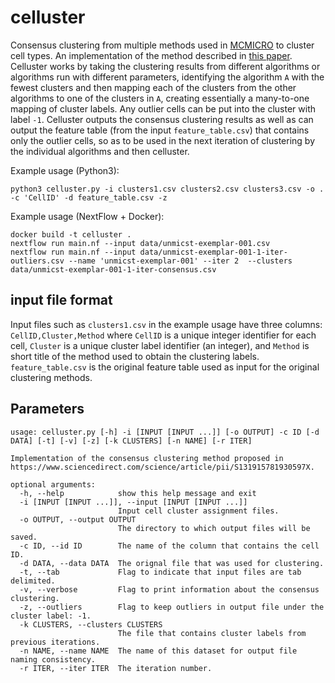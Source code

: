 # celluster
Consensus clustering from multiple methods used in [MCMICRO](https://mcmicro.org/) to cluster cell types. An implementation of the method described in [this paper](https://www.sciencedirect.com/science/article/pii/S131915781930597X). Celluster works by taking the clustering results from different algorithms or algorithms run with different parameters, identifying the algorithm `A` with the fewest clusters and then mapping each of the clusters from the other algorithms to one of the clusters in `A`, creating essentially a many-to-one mapping of cluster labels. Any outlier cells can be put into the cluster with label `-1`. Celluster outputs the consensus clustering results as well as can output the feature table (from the input `feature_table.csv`) that contains only the outlier cells, so as to be used in the next iteration of clustering by the individual algorithms and then celluster.

Example usage (Python3):
```
python3 celluster.py -i clusters1.csv clusters2.csv clusters3.csv -o . -c 'CellID' -d feature_table.csv -z
```

Example usage (NextFlow + Docker):
```
docker build -t celluster .
nextflow run main.nf --input data/unmicst-exemplar-001.csv
nextflow run main.nf --input data/unmicst-exemplar-001-1-iter-outliers.csv --name 'unmicst-exemplar-001' --iter 2  --clusters data/unmicst-exemplar-001-1-iter-consensus.csv
```

## input file format
Input files such as `clusters1.csv` in the example usage have three columns: `CellID,Cluster,Method` where `CellID` is a unique integer identifier for each cell, `Cluster` is a unique cluster label identifier (an integer), and `Method` is short title of the method used to obtain the clustering labels. `feature_table.csv` is the original feature table used as input for the original clustering methods. 

## Parameters
```
usage: celluster.py [-h] -i [INPUT [INPUT ...]] [-o OUTPUT] -c ID [-d DATA] [-t] [-v] [-z] [-k CLUSTERS] [-n NAME] [-r ITER]

Implementation of the consensus clustering method proposed in https://www.sciencedirect.com/science/article/pii/S131915781930597X.

optional arguments:
  -h, --help            show this help message and exit
  -i [INPUT [INPUT ...]], --input [INPUT [INPUT ...]]
                        Input cell cluster assignment files.
  -o OUTPUT, --output OUTPUT
                        The directory to which output files will be saved.
  -c ID, --id ID        The name of the column that contains the cell ID.
  -d DATA, --data DATA  The orignal file that was used for clustering.
  -t, --tab             Flag to indicate that input files are tab delimited.
  -v, --verbose         Flag to print information about the consensus clustering.
  -z, --outliers        Flag to keep outliers in output file under the cluster label: -1.
  -k CLUSTERS, --clusters CLUSTERS
                        The file that contains cluster labels from previous iterations.
  -n NAME, --name NAME  The name of this dataset for output file naming consistency.
  -r ITER, --iter ITER  The iteration number.
  ```
